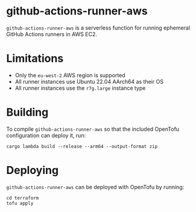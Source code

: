 # github-actions-runner-aws

`github-actions-runner-aws` is a serverless function for running ephemeral GitHub Actions runners in AWS EC2.

# Limitations
* Only the `eu-west-2` AWS region is supported
* All runner instances use Ubuntu 22.04 AArch64 as their OS
* All runner instances use the `r7g.large` instance type

# Building
To compile `github-actions-runner-aws` so that the included OpenTofu configuration can deploy it, run:

`cargo lambda build --release --arm64 --output-format zip`

# Deploying
`github-actions-runner-aws` can be deployed with OpenTofu by running:

```shell
cd terraform
tofu apply
```
